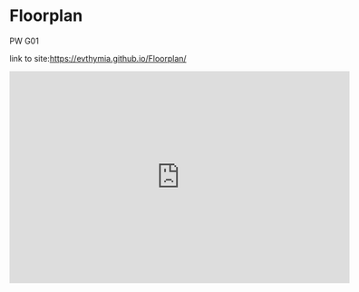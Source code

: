 # Floorplan
PW G01

link to site:https://evthymia.github.io/Floorplan/

<iframe title="Report Section" width="600" height="373.5" src="https://app.powerbi.com/view?r=eyJrIjoiMTAyNTJiOWMtNDliZC00MWVjLWExYjYtYWZlMjNiOTdmYjk1IiwidCI6ImYyMTU2NzljLWQ2ZGItNGFiZi05NmNlLTM5NWZmN2MyOTZiMCIsImMiOjh9&pageName=ReportSection" frameborder="0" allowFullScreen="true"></iframe>

